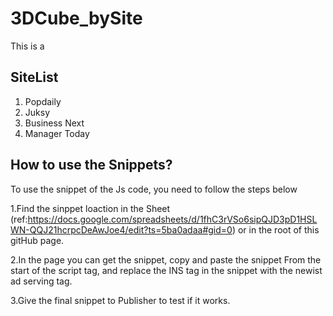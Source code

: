 # 3DCube_bySite
This is a 

## SiteList
1. Popdaily
2. Juksy
3. Business Next
4. Manager Today

## How to use the Snippets?
To use the snippet of the Js code, you need to follow the steps below

1.Find the sinppet loaction in the Sheet (ref:https://docs.google.com/spreadsheets/d/1fhC3rVSo6sipQJD3pD1HSLWN-QQJ21hcrpcDeAwJoe4/edit?ts=5ba0adaa#gid=0) or in the root of this gitHub page.

2.In the page you can get the snippet, copy and paste the snippet From the start of the script tag, and replace the INS tag in the snippet with the newist ad serving tag.

3.Give the final snippet to Publisher to test if it works.



